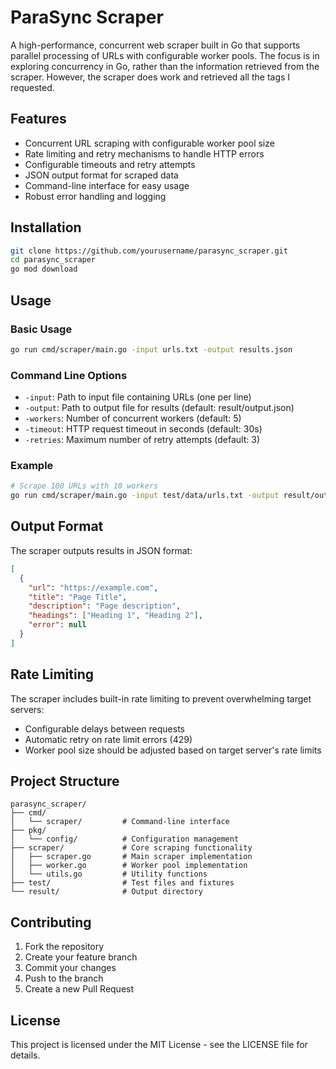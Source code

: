 # ParaSync Scraper

A high-performance, concurrent web scraper built in Go that supports parallel processing of URLs with configurable worker pools. The focus is in exploring concurrency in Go, rather than the information retrieved from the scraper. However, the scraper does work and retrieved all the tags I requested.

## Features

- Concurrent URL scraping with configurable worker pool size
- Rate limiting and retry mechanisms to handle HTTP errors
- Configurable timeouts and retry attempts
- JSON output format for scraped data
- Command-line interface for easy usage
- Robust error handling and logging

## Installation

```bash
git clone https://github.com/yourusername/parasync_scraper.git
cd parasync_scraper
go mod download
```

## Usage

### Basic Usage

```bash
go run cmd/scraper/main.go -input urls.txt -output results.json
```

### Command Line Options

- `-input`: Path to input file containing URLs (one per line)
- `-output`: Path to output file for results (default: result/output.json)
- `-workers`: Number of concurrent workers (default: 5)
- `-timeout`: HTTP request timeout in seconds (default: 30s)
- `-retries`: Maximum number of retry attempts (default: 3)

### Example

```bash
# Scrape 100 URLs with 10 workers
go run cmd/scraper/main.go -input test/data/urls.txt -output result/output.json -workers 10 -timeout 30s -retries 3
```

## Output Format

The scraper outputs results in JSON format:

```json
[
  {
    "url": "https://example.com",
    "title": "Page Title",
    "description": "Page description",
    "headings": ["Heading 1", "Heading 2"],
    "error": null
  }
]
```

## Rate Limiting

The scraper includes built-in rate limiting to prevent overwhelming target servers:
- Configurable delays between requests
- Automatic retry on rate limit errors (429)
- Worker pool size should be adjusted based on target server's rate limits

## Project Structure

```
parasync_scraper/
├── cmd/
│   └── scraper/         # Command-line interface
├── pkg/
│   └── config/          # Configuration management
├── scraper/             # Core scraping functionality
│   ├── scraper.go       # Main scraper implementation
│   ├── worker.go        # Worker pool implementation
│   └── utils.go         # Utility functions
├── test/                # Test files and fixtures
└── result/              # Output directory
```

## Contributing

1. Fork the repository
2. Create your feature branch
3. Commit your changes
4. Push to the branch
5. Create a new Pull Request

## License

This project is licensed under the MIT License - see the LICENSE file for details. 
